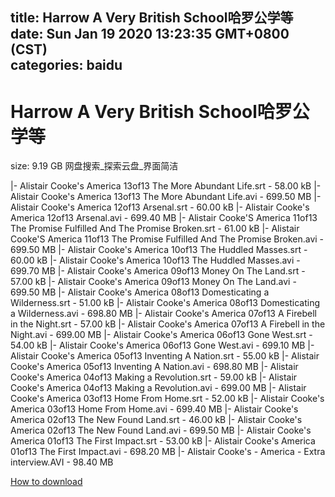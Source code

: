
title: Harrow A Very British School哈罗公学等
date: Sun Jan 19 2020 13:23:35 GMT+0800 (CST)    
categories: baidu
---

# Harrow A Very British School哈罗公学等
size: 9.19 GB
 网盘搜索_探索云盘_界面简洁
 
|- Alistair Cooke's America 13of13 The More Abundant Life.srt - 58.00 kB
|- Alistair Cooke's America 13of13 The More Abundant Life.avi - 699.50 MB
|- Alistair Cooke's America 12of13 Arsenal.srt - 60.00 kB
|- Alistair Cooke's America 12of13 Arsenal.avi - 699.40 MB
|- Alistair Cooke'S America 11of13 The Promise Fulfilled And The Promise Broken.srt - 61.00 kB
|- Alistair Cooke'S America 11of13 The Promise Fulfilled And The Promise Broken.avi - 699.50 MB
|- Alistair Cooke's America 10of13 The Huddled Masses.srt - 60.00 kB
|- Alistair Cooke's America 10of13 The Huddled Masses.avi - 699.70 MB
|- Alistair Cooke's America 09of13 Money On The Land.srt - 57.00 kB
|- Alistair Cooke's America 09of13 Money On The Land.avi - 699.50 MB
|- Alistair Cooke's America 08of13 Domesticating a Wilderness.srt - 51.00 kB
|- Alistair Cooke's America 08of13 Domesticating a Wilderness.avi - 698.80 MB
|- Alistair Cooke's America 07of13 A Firebell in the Night.srt - 57.00 kB
|- Alistair Cooke's America 07of13 A Firebell in the Night.avi - 699.00 MB
|- Alistair Cooke's America 06of13 Gone West.srt - 54.00 kB
|- Alistair Cooke's America 06of13 Gone West.avi - 699.10 MB
|- Alistair Cooke's America 05of13  Inventing A Nation.srt - 55.00 kB
|- Alistair Cooke's America 05of13  Inventing A Nation.avi - 698.80 MB
|- Alistair Cooke's America 04of13 Making a Revolution.srt - 59.00 kB
|- Alistair Cooke's America 04of13 Making a Revolution.avi - 699.00 MB
|- Alistair Cooke's America 03of13  Home From Home.srt - 52.00 kB
|- Alistair Cooke's America 03of13  Home From Home.avi - 699.40 MB
|- Alistair Cooke's America 02of13 The New Found Land.srt - 46.00 kB
|- Alistair Cooke's America 02of13 The New Found Land.avi - 699.50 MB
|- Alistair Cooke's America 01of13  The First Impact.srt - 53.00 kB
|- Alistair Cooke's America 01of13  The First Impact.avi - 698.20 MB
|- Alistair Cooke's - America - Extra interview.AVI - 98.40 MB

[How to download](https://bpcam.bemobtrk.com/go/2ceec3aa-1ca2-46d6-b9ff-aaa5c184517c?jno=168)